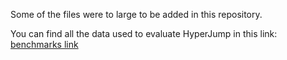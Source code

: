 Some of the files were to large to be added in this repository.

You can find all the data used to evaluate HyperJump in this link:
[benchmarks link](https://drive.google.com/drive/folders/18FwyVbZHJSALkwaUceB6iXz4BmX5FmqZ?usp=sharing)
